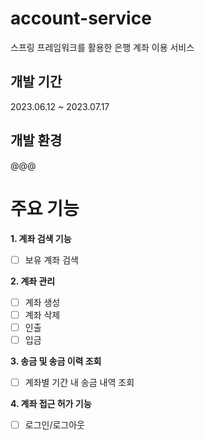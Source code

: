 # account-service
스프링 프레임워크를 활용한 은행 계좌 이용 서비스


## 개발 기간
2023.06.12 ~ 2023.07.17

## 개발 환경
@@@

# 주요 기능
**1. 계좌 검색 기능**
- [ ]  보유 계좌 검색

**2. 계좌 관리**
- [ ] 계좌 생성
- [ ] 계좌 삭제
- [ ] 인출
- [ ] 입금

**3. 송금 및 송금 이력 조회**
- [ ] 계좌별 기간 내 송금 내역 조회

**4. 계좌 접근 허가 기능**
- [ ] 로그인/로그아웃
